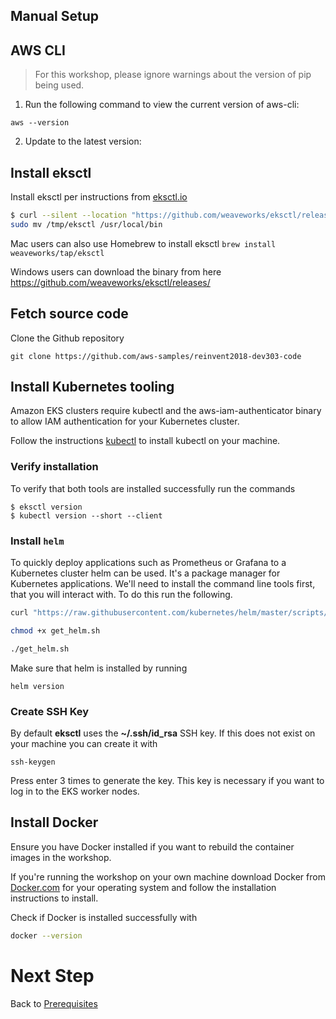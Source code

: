 ## Manual Setup

## AWS CLI

> For this workshop, please ignore warnings about the version of pip being used.

1. Run the following command to view the current version of aws-cli:

```
aws --version
```

2. Update to the latest version:

## Install eksctl
Install eksctl per instructions from [eksctl.io](https://eksctl.io)

```bash
$ curl --silent --location "https://github.com/weaveworks/eksctl/releases/download/latest_release/eksctl_$(uname -s)_amd64.tar.gz" | tar xz -C /tmp
sudo mv /tmp/eksctl /usr/local/bin
```

Mac users can also use Homebrew to install eksctl
`brew install weaveworks/tap/eksctl`

Windows users can download the binary from here https://github.com/weaveworks/eksctl/releases/

## Fetch source code

Clone the Github repository

```
git clone https://github.com/aws-samples/reinvent2018-dev303-code
```

## Install Kubernetes tooling

Amazon EKS clusters require kubectl and the aws-iam-authenticator
binary to allow IAM authentication for your Kubernetes cluster.

Follow the instructions [kubectl](https://kubernetes.io/docs/tasks/tools/install-kubectl/) to install kubectl on your machine.

### Verify installation
To verify that both tools are installed successfully run the commands

```
$ eksctl version
$ kubectl version --short --client
```

### Install `helm`

To quickly deploy applications such as Prometheus or Grafana to a Kubernetes cluster helm can be used. It's a package manager for Kubernetes applications. We'll need to install the command line tools first, that you will interact with. To do this run the following.

```bash
curl "https://raw.githubusercontent.com/kubernetes/helm/master/scripts/get" > get_helm.sh

chmod +x get_helm.sh

./get_helm.sh
```

Make sure that helm is installed by running
```
helm version
```

### Create SSH Key

By default **eksctl** uses the **~/.ssh/id_rsa** SSH key. If this does not exist on your machine you can create it with 

```
ssh-keygen
```

Press enter 3 times to generate the key. This key is necessary if you want to log in to the EKS worker nodes.

## Install Docker
Ensure you have Docker installed if you want to rebuild the container images in the workshop.

If you're running the workshop on your own machine download Docker from [Docker.com](https://www.docker.com) for your operating system and follow the installation instructions to install.

Check if Docker is installed successfully with

```bash
docker --version
```

# Next Step

Back to [Prerequisites](prerequisites.md)
